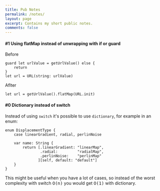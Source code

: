 ```yaml
---
title: Pub Notes
permalink: /notes/
layout: page
excerpt: Contains my short public notes.
comments: false
---
```


#### #1 Using flatMap instead of unwrapping with if or guard

Before
```
guard let urlValue = getUrlValue() else {
    return
}
let url = URL(string: urlValue)
```
Aflter
```
let url = getUrlValue().flatMap(URL.init)
```

#### #0 Dictionary instead of switch

Instead of using `switch` it's possible to use `dictionary`, for example in an enum:

```
enum DisplacementType {
    case linearGradient, radial, perlinNoise

    var name: String {
        return [.linearGradient: "linearMap",
                .radial:         "radialMap",
                .perlinNoise:    "perlinMap"
               ][self, default: "default"]
    }
}
```

This might be useful when you have a lot of cases, so instead of the worst complexity with switch <kbd>O(n)</kbd> you would get <kbd>O(1)</kbd> with dictionary.
